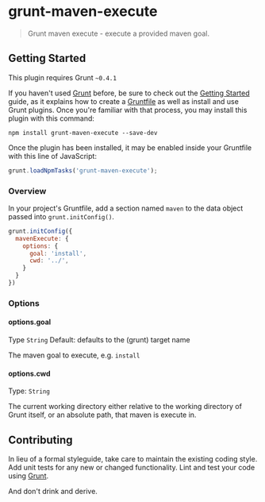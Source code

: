 # grunt-maven-execute

> Grunt maven execute - execute a provided maven goal.

## Getting Started
This plugin requires Grunt `~0.4.1`

If you haven't used [Grunt](http://gruntjs.com/) before, be sure to check out the [Getting Started](http://gruntjs.com/getting-started) guide, as it explains how to create a [Gruntfile](http://gruntjs.com/sample-gruntfile) as well as install and use Grunt plugins. Once you're familiar with that process, you may install this plugin with this command:

```shell
npm install grunt-maven-execute --save-dev
```

Once the plugin has been installed, it may be enabled inside your Gruntfile with this line of JavaScript:

```js
grunt.loadNpmTasks('grunt-maven-execute');
```

### Overview

In your project's Gruntfile, add a section named `maven` to the data object passed into `grunt.initConfig()`.

```js
grunt.initConfig({
  mavenExecute: {
    options: {
      goal: 'install',
      cwd: '../',
    }
  }
})
```

### Options


#### options.goal
Type `String`
Default: defaults to the (grunt) target name

The maven goal to execute, e.g. `install`

#### options.cwd
Type: `String`

The current working directory either relative to the working directory of Grunt itself, or an absolute path, that maven is execute in.

## Contributing
In lieu of a formal styleguide, take care to maintain the existing coding style. Add unit tests for any new or changed functionality. Lint and test your code using [Grunt](http://gruntjs.com/).

And don't drink and derive.